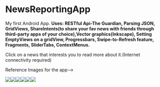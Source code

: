 # NewsReportingApp
My first Android App.
**Uses: RESTful Api-The Guardian, Parsing JSON, GridViews, 
ShareIntents(to share your fav news with friends through third-party apps of your choice),Vector graphics(Inkscape),
Setting EmptyViews on a gridView, Progressbars, Swipe-to-Refresh feature, Fragments, SliderTabs, ContextMenus.**

Click on a news that interests you to read more about it.(Internet connectivity required)

Reference Images for the app-->

<img src="https://user-images.githubusercontent.com/53987325/63635946-380ffd00-c686-11e9-9e6e-ea0566abba86.jpg"><img src="https://user-images.githubusercontent.com/53987325/63634665-486cab80-c677-11e9-82f2-14b4474839ed.jpg"><img src="https://user-images.githubusercontent.com/53987325/63634666-486cab80-c677-11e9-92b7-861db447f9e5.jpg"><img src="https://user-images.githubusercontent.com/53987325/63634667-49054200-c677-11e9-8f6f-2f892ee15290.jpg"><img src="https://user-images.githubusercontent.com/53987325/63675474-877d3700-c806-11e9-8897-f6f8cdbd9fe8.jpg"><img src="https://user-images.githubusercontent.com/53987325/63675471-851add00-c806-11e9-890e-4b60b96acb0c.jpg">


